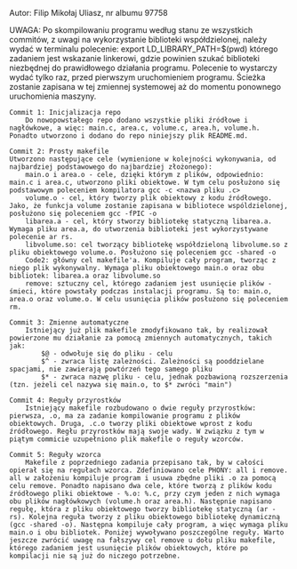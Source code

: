 Autor: Filip Mikołaj Uliasz, nr albumu 97758

UWAGA: Po skompilowaniu programu według stanu ze wszystkich commitów, z uwagi na wykorzystanie biblioteki współdzielonej, należy wydać w terminalu polecenie:
	export LD_LIBRARY_PATH=$(pwd)
	którego zadaniem jest wskazanie linkerowi, gdzie powinien szukać biblioteki niezbędnej do prawidłowego działania programu. Polecenie to wystarczy wydać tylko raz, przed pierwszym uruchomieniem programu. Ścieżka zostanie zapisana w tej zmiennej systemowej aż do momentu ponownego uruchomienia maszyny.
	
	Commit 1: Inicjalizacja repo
		Do nowopowstałego repo dodano wszystkie pliki źródłowe i nagłówkowe, a więc: main.c, area.c, volume.c, area.h, volume.h. Ponadto utworzono i dodano do repo niniejszy plik README.md.
	
	Commit 2: Prosty makefile
	Utworzono następujące cele (wymienione w kolejności wykonywania, od najbardziej podstawowego do najbardziej złożonego):
		main.o i area.o - cele, dzięki którym z plików, odpowiednio: main.c i area.c, utworzono pliki obiektowe. W tym celu posłużono się podstawowym poleceniem kompilatora gcc -c <nazwa pliku .c>
		volume.o - cel, który tworzy plik obiektowy z kodu źródłowego. Jako, że funkcja volume zostanie zapisana w bibliotece wspóldzielonej, posłużono się poleceniem gcc -fPIC -o
		libarea.a - cel, który stworzy bibliotekę statyczną libarea.a. Wymaga pliku area.a, do utworzenia biblioteki jest wykorzystywane polecenie ar rs.
		libvolume.so: cel tworzący bibliotekę współdzieloną libvolume.so z pliku obiektowego volume.o. Posłużono się poleceniem gcc -shared -o
		Code2: główny cel makefile'a. Kompiluje cały program, tworząc z niego plik wykonywalny. Wymaga pliku obiektowego main.o oraz obu bibliotek: libarea.a oraz libvolume.so
		remove: sztuczny cel, którego zadaniem jest usunięcie plików - śmieci, które powstały podczas instalacji programu. Są to: main.o, area.o oraz volume.o. W celu usunięcia plików posłużono się poleceniem rm.
		
	Commit 3: Zmienne automatyczne
		Istniejący już plik makefile zmodyfikowano tak, by realizował powierzone mu działanie za pomocą zmiennych automatycznych, takich jak:
			$@ - odwołuje się do pliku - celu
			$^ - zwraca listę zależności. Zależności są pooddzielane spacjami, nie zawierają powtórzeń tego samego pliku
			$* - zwraca nazwę pliku - celu, jednak pozbawioną rozszerzenia (tzn. jeżeli cel nazywa się main.o, to $* zwróci "main")
			
	Commit 4: Reguły przyrostków
		Istniejący makefile rozbudowano o dwie reguły przyrostków: pierwsza, .o, ma za zadanie kompilowanie programu z plików obiektowych. Druga, .c.o tworzy pliki obiektowe wprost z kodu źródłowego. Regłu przyrostków mają swoje wady. W związku z tym w piątym commicie uzupełniono plik makefile o reguły wzorców.
		
	Commit 5: Reguły wzorca
		Makefile z poprzedniego zadania przepisano tak, by w całości opierał się na regułach wzorca. Zdefiniowano cele PHONY: all i remove. all w założeniu kompiluje program i usuwa zbędne pliki .o za pomocą celu remove. Ponadto napisano dwa cele, które tworzą z plików kodu źródłowego pliki obiektowe - %.o: %.c, przy czym jeden z nich wymaga obu plików nagłówkowych (volume.h oraz area.h). Następnie napisano regułę, która z pliku obiektowego tworzy bibliotekę statyczną (ar -rs). Kolejna reguła tworzy z pliku obiektowego bibliotekę dynamiczną (gcc -shared -o). Następna kompiluje cały program, a więc wymaga pliku main.o i obu bibliotek. Poniżej wywoływano poszczególne reguły. Warto jeszcze zwrócić uwagę na fałszywy cel remove u dołu pliku makefile, którego zadaniem jest usunięcie plików obiektowych, które po kompilacji nie są już do niczego potrzebne.
